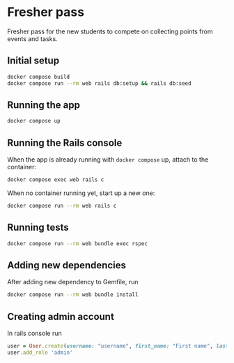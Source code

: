 # Fresher pass

Fresher pass for the new students to compete on collecting points from events and tasks.

## Initial setup

```bash
docker compose build
docker compose run --rm web rails db:setup && rails db:seed
```

## Running the app

```bash
docker compose up
```

## Running the Rails console

When the app is already running with `docker compose` up, attach to the container:

```bash
docker compose exec web rails c
```

When no container running yet, start up a new one:

```bash
docker compose run --rm web rails c
```

## Running tests

```bash
docker compose run --rm web bundle exec rspec
```

## Adding new dependencies

After adding new dependency to Gemfile, run

```bash
docker compose run --rm web bundle install
```

## Creating admin account

In rails console run

```ruby
user = User.create(username: "username", first_name: "First name", last_name: "Last name", irc_nick: "Irc or Telegram nick", email: "email@example.com", password: "password", password_confirmation: "password", confirmed_at: Date.today, privacy_policy_consent: true)
user.add_role 'admin'
```
